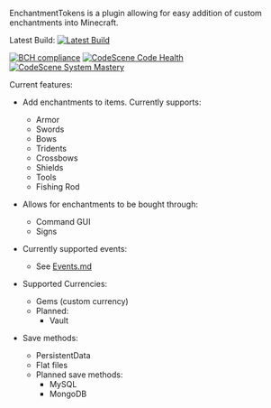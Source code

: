 EnchantmentTokens is a plugin allowing for easy addition of custom enchantments into Minecraft.

Latest Build: 
[![Latest Build](https://travis-ci.com/BigBadE/EnchantmentTokens.svg?branch=master)](https://travis-ci.com/BigBadE/EnchantmentTokens)

[![BCH compliance](https://bettercodehub.com/edge/badge/BigBadE/EnchantmentTokens?branch=master)](https://bettercodehub.com/)
[![CodeScene Code Health](https://codescene.io/projects/6865/status-badges/code-health)](https://codescene.io/projects/6865)
[![CodeScene System Mastery](https://codescene.io/projects/6865/status-badges/system-mastery)](https://codescene.io/projects/6865)

Current features:
- Add enchantments to items. Currently supports:
    - Armor
    - Swords
    - Bows
    - Tridents
    - Crossbows
    - Shields
    - Tools
    - Fishing Rod
    
- Allows for enchantments to be bought through:
    - Command GUI
    - Signs
    
- Currently supported events:
    - See [Events.md](development/Events.md)
    
- Supported Currencies:
    - Gems (custom currency)
    - Planned:
        - Vault

- Save methods:
    - PersistentData
    - Flat files
    - Planned save methods:
        - MySQL
        - MongoDB